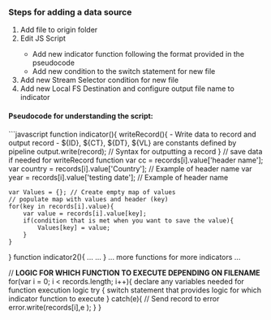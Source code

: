 <h3> Steps for adding a data source </h3>
<ol>
    <li> Add file to origin folder </li>
    <li> Edit JS Script </li>
    <ul>
        <li> Add new indicator function following the format provided in the pseudocode </li>
        <li> Add new condition to the switch statement for new file </li>
    </ul>
    <li> Add new Stream Selector condition for new file </li>
    <li> Add new Local FS Destination and configure output file name to indicator </li>
</ol>

<h4> Pseudocode for understanding the script: </h4>
```javascript
function indicator(){
    writeRecord(){
        - Write data to record and output record
        - ${ID}, ${CT}, ${DT}, ${VL} are constants defined by pipeline
        output.write(record); // Syntax for outputting a record
    }
    // save data if needed for writeRecord function
    var cc = records[i].value['header name'];
    var country = records[i].value['Country']; // Example of header name
    var year = records[i].value['testing date']; // Example of header name

    var Values = {}; // Create empty map of values
    // populate map with values and header (key)
    for(key in records[i].value){
        var value = records[i].value[key];
        if(condition that is met when you want to save the value){
            Values[key] = value;
        }
    }
}
function indicator2(){
    ...
    ...
}
...
more functions for more indicators
...

// ______LOGIC FOR WHICH FUNCTION TO EXECUTE DEPENDING ON FILENAME______
for(var i = 0; i <  records.length; i++){
    declare any variables needed for function execution logic
        try {
            switch statement that provides logic for which indicator function to execute
        } catch(e){
            // Send record to error
            error.write(records[i],e );
        }
}
```
